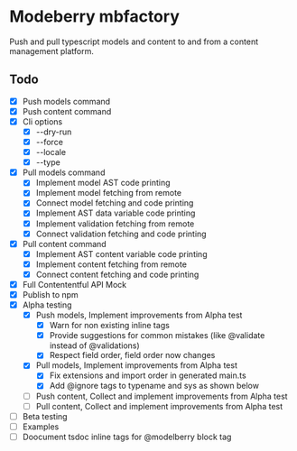 # Modeberry mbfactory

Push and pull typescript models and content to and from a content management platform.

## Todo

- [x] Push models command
- [x] Push content command
- [x] Cli options
  - [x] --dry-run
  - [x] --force
  - [x] --locale
  - [x] --type
- [x] Pull models command
  - [x] Implement model AST code printing
  - [x] Implement model fetching from remote
  - [x] Connect model fetching and code printing
  - [x] Implement AST data variable code printing
  - [x] Implement validation fetching from remote
  - [x] Connect validation fetching and code printing
- [x] Pull content command
  - [x] Implement AST content variable code printing
  - [x] Implement content fetching from remote
  - [x] Connect content fetching and code printing
- [x] Full Contententful API Mock
- [x] Publish to npm
- [x] Alpha testing
  - [x] Push models, Implement improvements from Alpha test
    - [x] Warn for non existing inline tags
    - [x] Provide suggestions for common mistakes (like @validate instead of @validations)
    - [x] Respect field order, field order now changes
  - [x] Pull models, Implement improvements from Alpha test
    - [x] Fix extensions and import order in generated main.ts
    - [x] Add @ignore tags to typename and sys as shown below
  - [ ] Push content, Collect and implement improvements from Alpha test
  - [ ] Pull content, Collect and implement improvements from Alpha test
- [ ] Beta testing
- [ ] Examples
- [ ] Doocument tsdoc inline tags for @modelberry block tag

